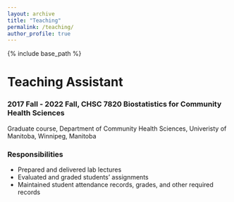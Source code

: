 ```yaml
---
layout: archive
title: "Teaching"
permalink: /teaching/
author_profile: true
---
```


{% include base_path %}

Teaching Assistant
=======

### 2017 Fall - 2022 Fall, CHSC 7820 Biostatistics for Community Health Sciences ###

Graduate course, Department of Community Health Sciences, Univeristy of Manitoba, Winnipeg, Manitoba

### Responsibilities ###
* Prepared and delivered lab lectures 
* Evaluated and graded students’ assignments
* Maintained student attendance records, grades, and other required records

